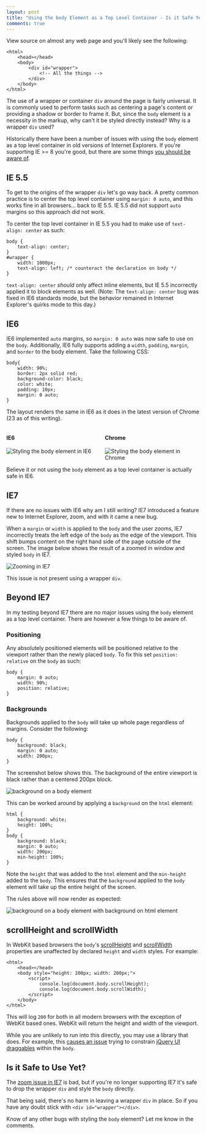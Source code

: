 ```yaml
---
layout: post
title: "Using the body Element as a Top Level Container - Is it Safe Yet?"
comments: true
---
```


View source on almost any web page and you'll likely see the following:

<pre class="language-markup"><code class="language-markup">&lt;html&gt;
    &lt;head&gt;&lt;/head&gt;
    &lt;body&gt;
        &lt;div id="wrapper"&gt;
            &lt;!-- All the things --&gt;
        &lt;/div&gt;
    &lt;/body&gt;
&lt;/html&gt;
</code></pre>

The use of a wrapper or container `div` around the page is fairly universal.  It is commonly used to perform tasks such as centering a page's content or providing a shadow or border to frame it.  But, since the `body` element is a necessity in the markup, why can't it be styled directly instead?  Why is a wrapper `div` used? 

Historically there have been a number of issues with using the `body` element as a top level container in old versions of Internet Explorers.  If you're supporting IE >= 8 you're good, but there are some things [you should be aware of](#now).

<!--more-->

## IE 5.5

To get to the origins of the wrapper `div` let's go way back.  A pretty common practice is to center the top level container using `margin: 0 auto`, and this works fine in all browsers... back to IE 5.5.  IE 5.5 did not support `auto` margins so this approach did not work.

To center the top level container in IE 5.5 you had to make use of `text-align: center` as such:

<pre class="language-css"><code class="language-css">body {
    text-align: center;
}
#wrapper {
    width: 1000px;
    text-align: left; /* counteract the declaration on body */
}
</code></pre>

`text-align: center` *should* only affect inline elements, but IE 5.5 incorrectly applied it to block elements as well.  (Note: The `text-align: center` bug was fixed in IE6 standards mode, but the behavior remained in Internet Explorer's quirks mode to this day.)

## IE6

IE6 implemented `auto` margins, so `margin: 0 auto` was now safe to use on the `body`.  Additionally, IE6 fully supports adding a `width`, `padding`, `margin`, and `border` to the body element.  Take the following CSS:

<pre class="language-css"><code class="language-css">body{
    width: 90%;
    border: 2px solid red;
    background-color: black;
    color: white;
    padding: 10px;
    margin: 0 auto;
}
</code></pre>

The layout renders the same in IE6 as it does in the latest version of Chrome (23 as of this writing).

<div style="overflow: hidden;">
	<div style="float: left; width: 49%;">
		<h4>IE6</h4>
		<img title="Styling the body element in IE6" src="/images/posts/2013-01-05/IE6.png">
	</div>
	<div style="float: right; width: 49%;">
		<h4>Chrome</h4>
		<img title="Styling the body element in Chrome" src="/images/posts/2013-01-05/Chrome.png">
	</div>
</div>

Believe it or not using the `body` element as a top level container is actually safe in IE6.

<a name="zoom"></a>

## IE7

If there are no issues with IE6 why am I still writing?  IE7 introduced a feature new to Internet Explorer, zoom, and with it came a new bug.

When a `margin` or `width` is applied to the `body` and the user zooms, IE7 incorrectly treats the left edge of the `body` as the edge of the viewport.  This shift bumps content on the right hand side of the page outside of the screen.  The image below shows the result of a zoomed in window and styled `body` in IE7.

<img src="/images/posts/2013-01-05/IE7Zoom.png" title="Zooming in IE7" style="max-height: 400px;">

This issue is not present using a wrapper `div`.

## Beyond IE7

In my testing beyond IE7 there are no major issues using the `body` element as a top level container.  There are however a few things to be aware of.

<a name="now"></a>

### Positioning

Any absolutely positioned elements will be positioned relative to the viewport rather than the newly placed `body`.  To fix this set `position: relative` on the `body` as such:

<pre class="language-css"><code class="language-css">body {
    margin: 0 auto;
    width: 90%;
    position: relative;
}
</code></pre>

### Backgrounds

Backgrounds applied to the `body` will take up whole page regardless of margins.  Consider the following:

<pre class="language-css"><code class="language-css">body {
    background: black;
    margin: 0 auto;
    width: 200px;
}
</code></pre>

The screenshot below shows this.  The background of the entire viewport is black rather than a centered 200px block.  

<img src="/images/posts/2013-01-05/background-before.png" title="background on a body element" style="max-height: 300px;">

This can be worked around by applying a `background` on the `html` element:

<pre class="language-css"><code class="language-css">html {
    background: white;
    height: 100%;
}
body {
    background: black;
    margin: 0 auto;
    width: 200px;
    min-height: 100%;
}
</code></pre>

Note the `height` that was added to the `html` element and the `min-height` added to the `body`.  This ensures that the `background` applied to the `body` element will take up the entire height of the screen.

The rules above will now render as expected:

<img src="/images/posts/2013-01-05/background-after.png" title="background on a body element with background on html element" style="max-height: 300px;">

## scrollHeight and scrollWidth

In WebKit based browsers the `body`'s [scrollHeight](https://developer.mozilla.org/en-US/docs/DOM/element.scrollHeight) and [scrollWidth](https://developer.mozilla.org/en-US/docs/DOM/element.scrollWidth) properties are unaffected by declared `height` and `width` styles.  For example:

<pre class="language-markup"><code class="language-markup">&lt;html&gt;
    &lt;head&gt;&lt;/head&gt;
    &lt;body style="height: 200px; width: 200px;"&gt;
        &lt;script&gt;
        	console.log(document.body.scrollHeight);
        	console.log(document.body.scrollWidth);
        &lt;/script&gt;
    &lt;/body&gt;
&lt;/html&gt;
</code></pre>

This will log `200` for both in all modern browsers with the exception of WebKit based ones.  WebKit will return the height and width of the viewport.

While you are unlikely to run into this directly, you may use a library that does.  For example, this [causes an issue](http://bugs.jqueryui.com/ticket/8940) trying to constrain [jQuery UI draggables](http://jqueryui.com/draggable/) within the `body`.

## Is it Safe to Use Yet?

The [zoom issue in IE7](#zoom) is bad, but if you're no longer supporting IE7 it's safe to drop the wrapper `div` and style the `body` directly.

That being said, there's no harm in leaving a wrapper `div` in place.  So if you have any doubt stick with `<div id="wrapper"></div>`.

Know of any other bugs with styling the `body` element?  Let me know in the comments.
